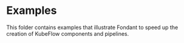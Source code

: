 # Examples

This folder contains examples that illustrate Fondant to speed up the creation of KubeFlow components and pipelines.
